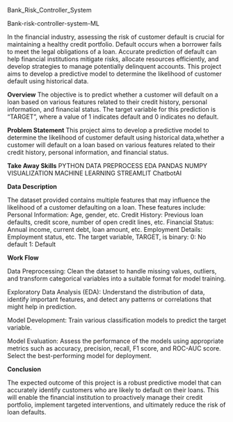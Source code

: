 Bank_Risk_Controller_System

Bank-risk-controller-system-ML

In the financial industry, assessing the risk of customer default is crucial for maintaining a healthy credit portfolio. Default occurs when a borrower fails to meet the legal obligations of a loan. Accurate prediction of default can help financial institutions mitigate risks, allocate resources efficiently, and develop strategies to manage potentially delinquent accounts. This project aims to develop a predictive model to determine the likelihood of customer default using historical data.

**Overview**
The objective is to predict whether a customer will default on a loan based on various features related to their credit history, personal information, and financial status. The target variable for this prediction is “TARGET”, where a value of 1 indicates default and 0 indicates no default.

**Problem Statement**
This project aims to develop a predictive model to determine the likelihood of customer default using historical data,whether a customer will default on a loan based on various features related to their credit history, personal information, and financial status.

**Take Away Skills** 
PYTHON DATA PREPROCESS EDA PANDAS NUMPY VISUALIZATION MACHINE LEARNING STREAMLIT ChatbotAI

**Data Description**

The dataset provided contains multiple features that may influence the likelihood of a customer defaulting on a loan. These features include: Personal Information: Age, gender, etc. Credit History: Previous loan defaults, credit score, number of open credit lines, etc. Financial Status: Annual income, current debt, loan amount, etc. Employment Details: Employment status, etc. The target variable, TARGET, is binary: 0: No default 1: Default

**Work Flow**

Data Preprocessing: Clean the dataset to handle missing values, outliers, and transform categorical variables into a suitable format for model training.

Exploratory Data Analysis (EDA): Understand the distribution of data, identify important features, and detect any patterns or correlations that might help in prediction.

Model Development: Train various classification models to predict the target variable.

Model Evaluation: Assess the performance of the models using appropriate metrics such as accuracy, precision, recall, F1 score, and ROC-AUC score. Select the best-performing model for deployment.

**Conclusion**

The expected outcome of this project is a robust predictive model that can accurately identify customers who are likely to default on their loans. This will enable the financial institution to proactively manage their credit portfolio, implement targeted interventions, and ultimately reduce the risk of loan defaults.
